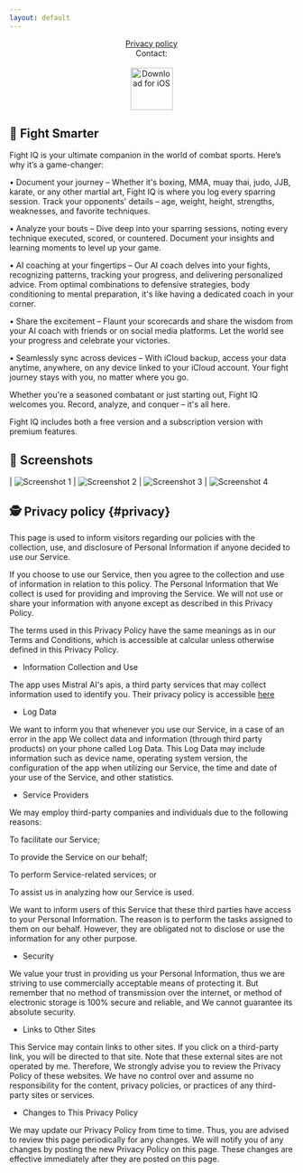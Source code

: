 ```yaml
---
layout: default
---
```

<center>
<a href="#privacy">Privacy policy</a>
<br />
Contact: <fightiqapp [at] gmail.com>
<br />
<br />
</center>

<center>
 <a href="http://itunes.apple.com/app/6479872912"><img height=75 src="/img/appstore.svg" alt="Download for iOS" /></a>
</center>

## 👊 Fight Smarter

Fight IQ is your ultimate companion in the world of combat sports. Here’s why it’s a game-changer:

• Document your journey – Whether it's boxing, MMA, muay thai, judo, JJB, karate, or any other martial art, Fight IQ is where you log every sparring session. Track your opponents' details – age, weight, height, strengths, weaknesses, and favorite techniques.

• Analyze your bouts – Dive deep into your sparring sessions, noting every technique executed, scored, or countered. Document your insights and learning moments to level up your game.

• AI coaching at your fingertips – Our AI coach delves into your fights, recognizing patterns, tracking your progress, and delivering personalized advice. From optimal combinations to defensive strategies, body conditioning to mental preparation, it's like having a dedicated coach in your corner.

• Share the excitement – Flaunt your scorecards and share the wisdom from your AI coach with friends or on social media platforms. Let the world see your progress and celebrate your victories.

• Seamlessly sync across devices – With iCloud backup, access your data anytime, anywhere, on any device linked to your iCloud account. Your fight journey stays with you, no matter where you go.

Whether you're a seasoned combatant or just starting out, Fight IQ welcomes you. Record, analyze, and conquer – it's all here.

Fight IQ includes both a free version and a subscription version with premium features.

## 📱 Screenshots

| ![Screenshot 1](/img/screens/1.png) | ![Screenshot 2](/img/screens/2.png)
| ![Screenshot 3](/img/screens/3.png) | ![Screenshot 4](/img/screens/4.png)

## 🕵️ Privacy policy {#privacy}

This page is used to inform visitors regarding our policies with the collection, use, and disclosure of Personal Information if anyone decided to use our Service.

If you choose to use our Service, then you agree to the collection and use of information in relation to this policy. The Personal Information that We collect is used for providing and improving the Service. We will not use or share your information with anyone except as described in this Privacy Policy.

The terms used in this Privacy Policy have the same meanings as in our Terms and Conditions, which is accessible at calcular unless otherwise defined in this Privacy Policy.

* Information Collection and Use

The app uses Mistral AI's apis, a third party services that may collect information used to identify you. Their privacy policy is accessible [here](https://www.mistral.com/privacy) 

* Log Data

We want to inform you that whenever you use our Service, in a case of an error in the app We collect data and information (through third party products) on your phone called Log Data. This Log Data may include information such as device name, operating system version, the configuration of the app when utilizing our Service, the time and date of your use of the Service, and other statistics.

* Service Providers

We may employ third-party companies and individuals due to the following reasons:

To facilitate our Service;

To provide the Service on our behalf;

To perform Service-related services; or

To assist us in analyzing how our Service is used.

We want to inform users of this Service that these third parties have access to your Personal Information. The reason is to perform the tasks assigned to them on our behalf. However, they are obligated not to disclose or use the information for any other purpose.
 
* Security

We value your trust in providing us your Personal Information, thus we are striving to use commercially acceptable means of protecting it. But remember that no method of transmission over the internet, or method of electronic storage is 100% secure and reliable, and We cannot guarantee its absolute security.

* Links to Other Sites

This Service may contain links to other sites. If you click on a third-party link, you will be directed to that site. Note that these external sites are not operated by me. Therefore, We strongly advise you to review the Privacy Policy of these websites. We have no control over and assume no responsibility for the content, privacy policies, or practices of any third-party sites or services.

* Changes to This Privacy Policy

We may update our Privacy Policy from time to time. Thus, you are advised to review this page periodically for any changes. We will notify you of any changes by posting the new Privacy Policy on this page. These changes are effective immediately after they are posted on this page.